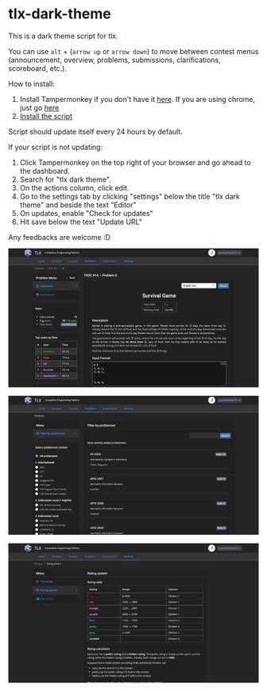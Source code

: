 # tlx-dark-theme

This is a dark theme script for tlx.

You can use `alt` + (`arrow up` or `arrow down`) to move between contest menus (announcement, overview, problems, submissions, clarifications, scoreboard, etc.).

How to install:
1. Install Tampermonkey if you don't have it [here](https://tampermonkey.net). If you are using chrome, just go [here](https://chrome.google.com/webstore/detail/tampermonkey/dhdgffkkebhmkfjojejmpbldmpobfkfo?hl=id)
2. [Install the script](https://github.com/juancarlovieri/tlx-dark-theme/raw/master/tlx-dark-theme.user.js)

Script should update itself every 24 hours by default.

If your script is not updating:
1. Click Tampermonkey on the top right of your browser and go ahead to the dashboard.
2. Search for "tlx dark theme".
3. On the actions column, click edit.
4. Go to the settings tab by clicking "settings" below the title "tlx dark theme" and beside the text "Editor"
5. On updates, enable "Check for updates"
6. Hit save below the text "Update URL"

Any feedbacks are welcome :D

![demo-1](/img/demo-1.png)


![demo-2](/img/demo-2.png)


![demo-3](/img/demo-3.png)
